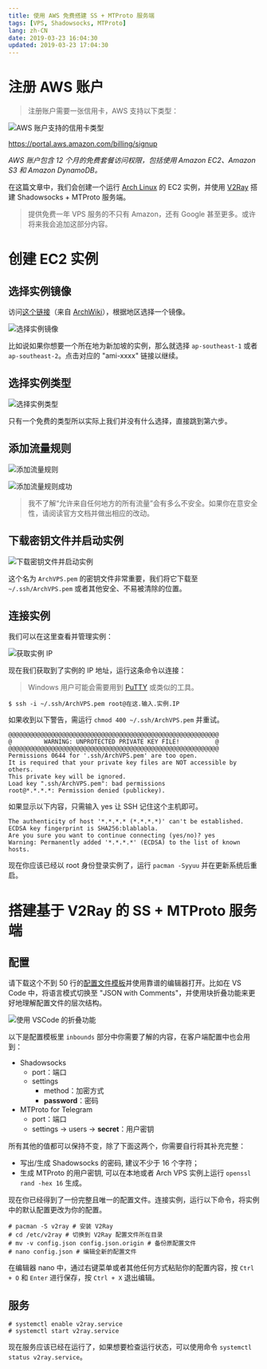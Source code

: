 ```yaml
---
title: 使用 AWS 免费搭建 SS + MTProto 服务端
tags: [VPS, Shadowsocks, MTProto]
lang: zh-CN
date: 2019-03-23 16:04:30
updated: 2019-03-23 17:04:30
---
```


# 注册 AWS 账户

> 注册账户需要一张信用卡，AWS 支持以下类型：

![AWS 账户支持的信用卡类型](./使用-AWS-免费搭建-SS-MTProto-服务端/AWS-账户支持的信用卡类型.png)

https://portal.aws.amazon.com/billing/signup

*AWS 账户包含 12 个月的免费套餐访问权限，包括使用 Amazon EC2、Amazon S3 和 Amazon DynamoDB。*

在这篇文章中，我们会创建一个运行 [Arch Linux][0] 的 EC2 实例，并使用 [V2Ray][1] 搭建 Shadowsocks + MTProto 服务端。

[0]: <https://www.archlinux.org/>
[1]: <https://www.v2ray.com/en/index.html> "Project V · Project V"

> 提供免费一年 VPS 服务的不只有 Amazon，还有 Google 甚至更多。或许将来我会追加这部分内容。

<!-- more -->

# 创建 EC2 实例

## 选择实例镜像

访问[这个链接][2]（来自 [ArchWiki][3]），根据地区选择一个镜像。

![选择实例镜像](./使用-AWS-免费搭建-SS-MTProto-服务端/选择实例镜像.png)

[2]: https://www.uplinklabs.net/projects/arch-linux-on-ec2/
[3]: <https://wiki.archlinux.org/index.php/Arch_Linux_AMIs_for_Amazon_Web_Services> "Arch Linux AMIs for Amazon Web Services - ArchWiki"

比如说如果你想要一个所在地为新加坡的实例，那么就选择 `ap-southeast-1` 或者 `ap-southeast-2`。点击对应的 "ami-xxxx" 链接以继续。

## 选择实例类型

![选择实例类型](./使用-AWS-免费搭建-SS-MTProto-服务端/选择实例类型.png)

只有一个免费的类型所以实际上我们并没有什么选择，直接跳到第六步。

## 添加流量规则

![添加流量规则](./使用-AWS-免费搭建-SS-MTProto-服务端/添加流量规则.png)

![添加流量规则成功](./使用-AWS-免费搭建-SS-MTProto-服务端/添加流量规则成功.png)

> 我不了解“允许来自任何地方的所有流量”会有多么不安全。如果你在意安全性，请阅读官方文档并做出相应的改动。

## 下载密钥文件并启动实例

![下载密钥文件并启动实例](./使用-AWS-免费搭建-SS-MTProto-服务端/下载密钥文件并启动实例.png)

这个名为 `ArchVPS.pem` 的密钥文件非常重要，我们将它下载至 `~/.ssh/ArchVPS.pem` 或者其他安全、不易被清除的位置。

## 连接实例

我们可以在这里查看并管理实例：

![获取实例 IP](./使用-AWS-免费搭建-SS-MTProto-服务端/获取实例-IP.png "获取实例 IP")

现在我们获取到了实例的 IP 地址，运行这条命令以连接：

> Windows 用户可能会需要用到 [PuTTY][4] 或类似的工具。

```shell
$ ssh -i ~/.ssh/ArchVPS.pem root@在这.输入.实例.IP
```

[4]: <https://www.putty.org/> "Download PuTTY - a free SSH and telnet client for Windows"

如果收到以下警告，需运行 `chmod 400 ~/.ssh/ArchVPS.pem` 并重试。

```shell
@@@@@@@@@@@@@@@@@@@@@@@@@@@@@@@@@@@@@@@@@@@@@@@@@@@@@@@@@@@
@         WARNING: UNPROTECTED PRIVATE KEY FILE!          @
@@@@@@@@@@@@@@@@@@@@@@@@@@@@@@@@@@@@@@@@@@@@@@@@@@@@@@@@@@@
Permissions 0644 for '.ssh/ArchVPS.pem' are too open.
It is required that your private key files are NOT accessible by others.
This private key will be ignored.
Load key ".ssh/ArchVPS.pem": bad permissions
root@*.*.*.*: Permission denied (publickey).
```

如果显示以下内容，只需输入 yes 让 SSH 记住这个主机即可。

```shell
The authenticity of host '*.*.*.* (*.*.*.*)' can't be established.
ECDSA key fingerprint is SHA256:blablabla.
Are you sure you want to continue connecting (yes/no)? yes
Warning: Permanently added '*.*.*.*' (ECDSA) to the list of known hosts.
```

现在你应该已经以 root 身份登录实例了，运行 `pacman -Syyuu` 并在更新系统后重启。

# 搭建基于 V2Ray 的 SS + MTProto 服务端

## 配置

请下载这个不到 50 行的[配置文件模板](./使用-AWS-免费搭建-SS-MTProto-服务端/V2Ray-服务端配置.jsonc "V2Ray-服务端配置.jsonc")并使用靠谱的编辑器打开。比如在 VS Code 中，将语言模式切换至 "JSON with Comments"，并使用块折叠功能来更好地理解配置文件的层次结构。

![使用 VSCode 的折叠功能](./使用-AWS-免费搭建-SS-MTProto-服务端/使用-VSCode-的折叠功能.png "使用 VSCode 的折叠功能")

以下是配置模板里 `inbounds` 部分中你需要了解的内容，在客户端配置中也会用到：

- Shadowsocks
    - port：端口
    - settings
        - method：加密方式
        - **password**：密码
- MTProto for Telegram
    - port：端口
    - settings -> users -> **secret**：用户密钥

所有其他的值都可以保持不变，除了下面这两个，你需要自行将其补充完整：

- 写出/生成 Shadowsocks 的密码, 建议不少于 16 个字符；
- 生成 MTProto 的用户密钥, 可以在本地或者 Arch VPS 实例上运行 `openssl rand -hex 16` 生成。

现在你已经得到了一份完整且唯一的配置文件。连接实例，运行以下命令，将实例中的默认配置更改为你的配置。

```shell
# pacman -S v2ray # 安装 V2Ray
# cd /etc/v2ray # 切换到 V2Ray 配置文件所在目录
# mv -v config.json config.json.origin # 备份原配置文件
# nano config.json # 编辑全新的配置文件
```

在编辑器 nano 中，通过右键菜单或者其他任何方式粘贴你的配置内容，按 `Ctrl + O` 和 `Enter` 进行保存，按 `Ctrl + X` 退出编辑。

## 服务

```shell
# systemctl enable v2ray.service
# systemctl start v2ray.service
```

现在服务应该已经在运行了，如果想要检查运行状态，可以使用命令 `systemctl status v2ray.service`。
